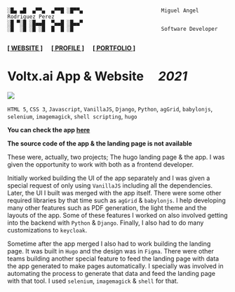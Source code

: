 ```

░█▄ ▄█  ▄▀▀▄  ▄▀▀█ ░█▀▀▄                         Miguel Angel Rodriguez Perez
░█ ▀░█ ░█▄▄█  ▀▄▄█ ░█▄▄▀
░█  ░█ ░█ ░█  █  █ ░█                            Software Developer
       
```

[website_link]: https://marp.rocks/
[git_profile]: https://github.com/marp-dev
[portfolio_link]: https://github.com/marp-dev/marp-dev/wiki/PORTFOLIO

**[<ins>[ WEBSITE ]</ins>][website_link]** &nbsp;&nbsp;&nbsp; **[<ins>[ PROFILE ]</ins>][git_profile]** &nbsp;&nbsp;&nbsp; **[<ins>[ PORTFOLIO ]</ins>][portfolio_link]**



# Voltx.ai App & Website &nbsp;&nbsp;&nbsp; _2021_

![](./assets/img/voltxai.avif)

`HTML 5`, `CSS 3`, `Javascript`, `VanillaJS`, `Django`, `Python`, `agGrid`, `babylonjs`, `selenium`, `imagemagick`, `shell scripting`, `hugo`

**You can check the app [here](https://voltx.ai/)**

**The source code of the app & the landing page is not available**

These were, actually, two projects; The hugo landing page & the app. I was given the opportunity to work with both as a frontend developer.

Initially worked building the UI of the app separately and I was given a special request of only using `VanillaJS` including all the dependencies. Later, the UI I built was merged with the app itself. There were some other required libraries by that time such as `agGrid` & `babylonjs`. I help developing many other features such as PDF generation, the light theme and the layouts of the app. Some of these features I worked on also involved getting into the backend with `Python` & `Django`. Finally, I also had to do many customizations to `keycloak`.

Sometime after the app merged I also had to work building the landing page. It was built in `Hugo` and the design was in `Figma`. There were other teams building another special feature to feed the landing page with data the app generated to make pages automatically. I specially was involved in automating the process to generate that data and feed the landing page with that tool. I used `selenium`, `imagemagick` & `shell` for that.
